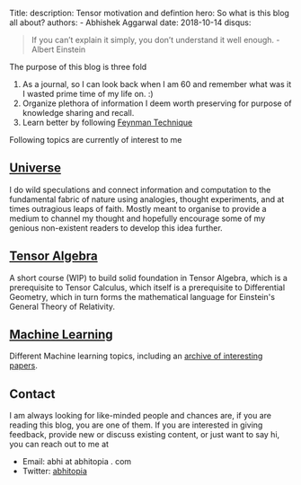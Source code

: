 Title: 
description: Tensor motivation and defintion
hero: So what is this blog all about?
authors:
    - Abhishek Aggarwal
date: 2018-10-14
disqus:


 > If you can’t explain it simply, you don’t understand it well enough. - Albert Einstein

 The purpose of this blog is three fold

 1. As a journal, so I can look back when I am 60 and remember what was it I wasted prime time of my life on. :)
 2. Organize plethora of information I deem worth preserving for purpose of knowledge sharing and recall.
 3. Learn better by following [Feynman Technique](https://www.youtube.com/watch?v=_f-qkGJBPts)


Following topics are currently of interest to me
## [Universe](/Universe/computation_speculation/)
I do wild speculations and connect information and computation to the fundamental fabric of nature using analogies, thought experiments, and at times outragious leaps of faith. Mostly meant to organise to provide a medium to channel my thought and hopefully encourage some of my genious non-existent readers to develop this idea further.

## [Tensor Algebra](/TensorAlgebra/Chap1/)
A short course (WIP) to build solid foundation in Tensor Algebra, which is a prerequisite to Tensor Calculus, which itself is a prerequisite to Differential Geometry, which in turn forms the mathematical language for Einstein's General Theory of Relativity.

## [Machine Learning](/ML/Concepts/misc)
Different Machine learning topics, including an [archive of interesting papers](/ML/Concepts/misc).

## Contact
I am always looking for like-minded people and chances are, if you are reading this blog, you are one of them. If you are interested in giving feedback, provide new or discuss existing content, or just want to say hi, you can reach out to me at

- Email: abhi at abhitopia . com
- Twitter: [abhitopia](https://twitter.com/abhitopia)
